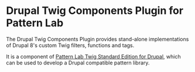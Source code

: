 # Drupal Twig Components Plugin for Pattern Lab

The Drupal Twig Components Plugin provides stand-alone implementations of Drupal 8's custom Twig filters, functions and tags.

It is a component of [Pattern Lab Twig Standard Edition for Drupal](https://github.com/pattern-lab/edition-php-drupal-standard), which can be used to develop a Drupal compatible pattern library.
